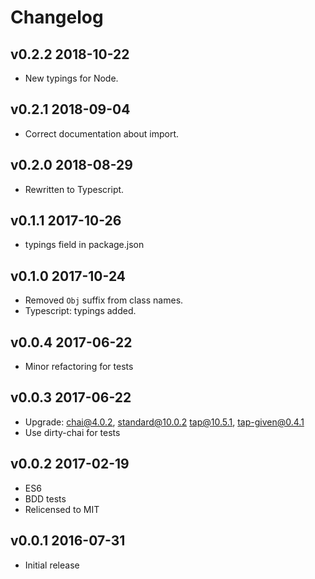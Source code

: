# Changelog

## v0.2.2 2018-10-22

* New typings for Node.

## v0.2.1 2018-09-04

* Correct documentation about import.

## v0.2.0 2018-08-29

* Rewritten to Typescript.

## v0.1.1 2017-10-26

* typings field in package.json

## v0.1.0 2017-10-24

* Removed `Obj` suffix from class names.
* Typescript: typings added.

## v0.0.4 2017-06-22

* Minor refactoring for tests

## v0.0.3 2017-06-22

* Upgrade: chai@4.0.2, standard@10.0.2 tap@10.5.1, tap-given@0.4.1
* Use dirty-chai for tests

## v0.0.2 2017-02-19

* ES6
* BDD tests
* Relicensed to MIT

## v0.0.1 2016-07-31

* Initial release
